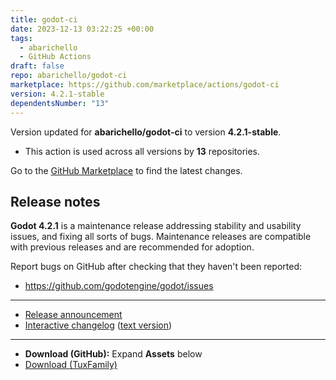 ```yaml
---
title: godot-ci
date: 2023-12-13 03:22:25 +00:00
tags:
  - abarichello
  - GitHub Actions
draft: false
repo: abarichello/godot-ci
marketplace: https://github.com/marketplace/actions/godot-ci
version: 4.2.1-stable
dependentsNumber: "13"
---
```



Version updated for **abarichello/godot-ci** to version **4.2.1-stable**.
- This action is used across all versions by **13** repositories.

Go to the [GitHub Marketplace](https://github.com/marketplace/actions/godot-ci) to find the latest changes.

## Release notes

**Godot 4.2.1** is a maintenance release addressing stability and usability issues, and fixing all sorts of bugs. Maintenance releases are compatible with previous releases and are recommended for adoption.

Report bugs on GitHub after checking that they haven't been reported:
- https://github.com/godotengine/godot/issues

----

- [Release announcement](https://godotengine.org/article/maintenance-release-godot-4-2-1/)
- [Interactive changelog](https://godotengine.github.io/godot-interactive-changelog/#4.2.1) ([text version](https://github.com/godotengine/godot/blob/4.2.1-stable/CHANGELOG.md))

----

- **Download (GitHub):** Expand **Assets** below
- [Download (TuxFamily)](https://downloads.tuxfamily.org/godotengine/4.2.1)

